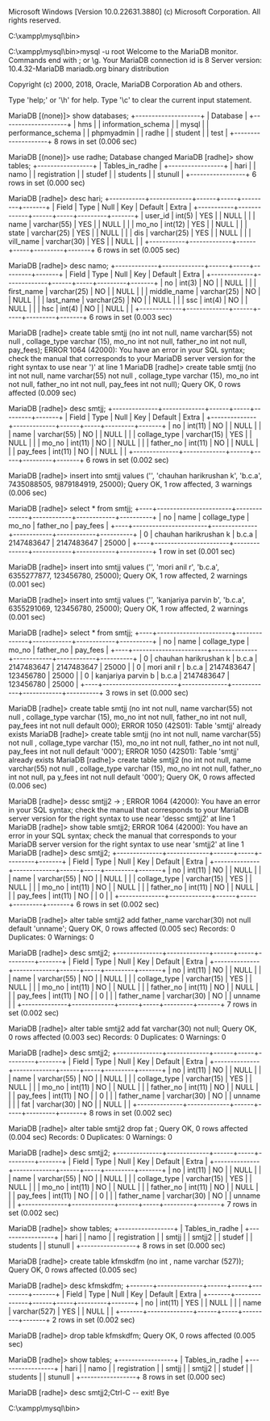 Microsoft Windows [Version 10.0.22631.3880]
(c) Microsoft Corporation. All rights reserved.

C:\xampp\mysql\bin>

C:\xampp\mysql\bin>mysql -u root
Welcome to the MariaDB monitor.  Commands end with ; or \g.
Your MariaDB connection id is 8
Server version: 10.4.32-MariaDB mariadb.org binary distribution

Copyright (c) 2000, 2018, Oracle, MariaDB Corporation Ab and others.

Type 'help;' or '\h' for help. Type '\c' to clear the current input statement.

MariaDB [(none)]> show databases;
+--------------------+
| Database           |
+--------------------+
| hms                |
| information_schema |
| mysql              |
| performance_schema |
| phpmyadmin         |
| radhe              |
| student            |
| test               |
+--------------------+
8 rows in set (0.006 sec)

MariaDB [(none)]> use radhe;
Database changed
MariaDB [radhe]> show tables;
+-----------------+
| Tables_in_radhe |
+-----------------+
| hari            |
| namo            |
| registration    |
| studef          |
| students        |
| stunull         |
+-----------------+
6 rows in set (0.000 sec)

MariaDB [radhe]> desc hari;
+-----------+-------------+------+-----+---------+-------+
| Field     | Type        | Null | Key | Default | Extra |
+-----------+-------------+------+-----+---------+-------+
| user_id   | int(5)      | YES  |     | NULL    |       |
| name      | varchar(55) | YES  |     | NULL    |       |
| mo_no     | int(12)     | YES  |     | NULL    |       |
| state     | varchar(25) | YES  |     | NULL    |       |
| dis       | varchar(25) | YES  |     | NULL    |       |
| vill_name | varchar(30) | YES  |     | NULL    |       |
+-----------+-------------+------+-----+---------+-------+
6 rows in set (0.005 sec)

MariaDB [radhe]> desc namo;
+-------------+-------------+------+-----+---------+-------+
| Field       | Type        | Null | Key | Default | Extra |
+-------------+-------------+------+-----+---------+-------+
| no          | int(3)      | NO   |     | NULL    |       |
| first_name  | varchar(25) | NO   |     | NULL    |       |
| middle_name | varchar(25) | NO   |     | NULL    |       |
| last_name   | varchar(25) | NO   |     | NULL    |       |
| ssc         | int(4)      | NO   |     | NULL    |       |
| hsc         | int(4)      | NO   |     | NULL    |       |
+-------------+-------------+------+-----+---------+-------+
6 rows in set (0.003 sec)

MariaDB [radhe]> create table smtjj (no int not null, name varchar(55) not null , collage_type varchar (15), mo_no int not null, father_no int not null, pay_fees);
ERROR 1064 (42000): You have an error in your SQL syntax; check the manual that corresponds to your MariaDB server version for the right syntax to use near ')' at line 1
MariaDB [radhe]> create table smtjj (no int not null, name varchar(55) not null , collage_type varchar (15), mo_no int not null, father_no int not null, pay_fees int not null);
Query OK, 0 rows affected (0.009 sec)

MariaDB [radhe]> desc smtjj;
+--------------+-------------+------+-----+---------+-------+
| Field        | Type        | Null | Key | Default | Extra |
+--------------+-------------+------+-----+---------+-------+
| no           | int(11)     | NO   |     | NULL    |       |
| name         | varchar(55) | NO   |     | NULL    |       |
| collage_type | varchar(15) | YES  |     | NULL    |       |
| mo_no        | int(11)     | NO   |     | NULL    |       |
| father_no    | int(11)     | NO   |     | NULL    |       |
| pay_fees     | int(11)     | NO   |     | NULL    |       |
+--------------+-------------+------+-----+---------+-------+
6 rows in set (0.002 sec)

MariaDB [radhe]> insert into smtjj values ('', 'chauhan harikrushan k', 'b.c.a', 7435088505, 9879184919, 25000);
Query OK, 1 row affected, 3 warnings (0.006 sec)

MariaDB [radhe]> select * from smtjj;
+----+-----------------------+--------------+------------+------------+----------+
| no | name                  | collage_type | mo_no      | father_no  | pay_fees |
+----+-----------------------+--------------+------------+------------+----------+
|  0 | chauhan harikrushan k | b.c.a        | 2147483647 | 2147483647 |    25000 |
+----+-----------------------+--------------+------------+------------+----------+
1 row in set (0.001 sec)

MariaDB [radhe]> insert into smtjj values ('', 'mori anil r', 'b.c.a', 6355277877, 123456780, 25000);
Query OK, 1 row affected, 2 warnings (0.001 sec)

MariaDB [radhe]> insert into smtjj values ('', 'kanjariya parvin b', 'b.c.a', 6355291069, 123456780, 25000);
Query OK, 1 row affected, 2 warnings (0.001 sec)

MariaDB [radhe]> select * from smtjj;
+----+-----------------------+--------------+------------+------------+----------+
| no | name                  | collage_type | mo_no      | father_no  | pay_fees |
+----+-----------------------+--------------+------------+------------+----------+
|  0 | chauhan harikrushan k | b.c.a        | 2147483647 | 2147483647 |    25000 |
|  0 | mori anil r           | b.c.a        | 2147483647 |  123456780 |    25000 |
|  0 | kanjariya parvin b    | b.c.a        | 2147483647 |  123456780 |    25000 |
+----+-----------------------+--------------+------------+------------+----------+
3 rows in set (0.000 sec)

MariaDB [radhe]> create table smtjj (no int not null, name varchar(55) not null , collage_type varchar (15), mo_no int not null, father_no int not null, pay_fees int not null default 000);
ERROR 1050 (42S01): Table 'smtjj' already exists
MariaDB [radhe]> create table smtjj (no int not null, name varchar(55) not null , collage_type varchar (15), mo_no int not null, father_no int not null, pay_fees int not null default '000');
ERROR 1050 (42S01): Table 'smtjj' already exists
MariaDB [radhe]> create table smtjj2 (no int not null, name varchar(55) not null , collage_type varchar (15), mo_no int not null, father_no int not null, pa
y_fees int not null default '000');
Query OK, 0 rows affected (0.006 sec)

MariaDB [radhe]> dessc smtjj2
    -> ;
ERROR 1064 (42000): You have an error in your SQL syntax; check the manual that corresponds to your MariaDB server version for the right syntax to use near 'dessc smtjj2' at line 1
MariaDB [radhe]> show table smtjj2;
ERROR 1064 (42000): You have an error in your SQL syntax; check the manual that corresponds to your MariaDB server version for the right syntax to use near 'smtjj2' at line 1
MariaDB [radhe]> desc smtjj2;
+--------------+-------------+------+-----+---------+-------+
| Field        | Type        | Null | Key | Default | Extra |
+--------------+-------------+------+-----+---------+-------+
| no           | int(11)     | NO   |     | NULL    |       |
| name         | varchar(55) | NO   |     | NULL    |       |
| collage_type | varchar(15) | YES  |     | NULL    |       |
| mo_no        | int(11)     | NO   |     | NULL    |       |
| father_no    | int(11)     | NO   |     | NULL    |       |
| pay_fees     | int(11)     | NO   |     | 0       |       |
+--------------+-------------+------+-----+---------+-------+
6 rows in set (0.002 sec)

MariaDB [radhe]> alter table smtjj2 add father_name varchar(30) not null default 'unname';
Query OK, 0 rows affected (0.005 sec)
Records: 0  Duplicates: 0  Warnings: 0

MariaDB [radhe]> desc smtjj2;
+--------------+-------------+------+-----+---------+-------+
| Field        | Type        | Null | Key | Default | Extra |
+--------------+-------------+------+-----+---------+-------+
| no           | int(11)     | NO   |     | NULL    |       |
| name         | varchar(55) | NO   |     | NULL    |       |
| collage_type | varchar(15) | YES  |     | NULL    |       |
| mo_no        | int(11)     | NO   |     | NULL    |       |
| father_no    | int(11)     | NO   |     | NULL    |       |
| pay_fees     | int(11)     | NO   |     | 0       |       |
| father_name  | varchar(30) | NO   |     | unname  |       |
+--------------+-------------+------+-----+---------+-------+
7 rows in set (0.002 sec)

MariaDB [radhe]> alter table smtjj2 add fat varchar(30) not null;
Query OK, 0 rows affected (0.003 sec)
Records: 0  Duplicates: 0  Warnings: 0

MariaDB [radhe]> desc smtjj2;
+--------------+-------------+------+-----+---------+-------+
| Field        | Type        | Null | Key | Default | Extra |
+--------------+-------------+------+-----+---------+-------+
| no           | int(11)     | NO   |     | NULL    |       |
| name         | varchar(55) | NO   |     | NULL    |       |
| collage_type | varchar(15) | YES  |     | NULL    |       |
| mo_no        | int(11)     | NO   |     | NULL    |       |
| father_no    | int(11)     | NO   |     | NULL    |       |
| pay_fees     | int(11)     | NO   |     | 0       |       |
| father_name  | varchar(30) | NO   |     | unname  |       |
| fat          | varchar(30) | NO   |     | NULL    |       |
+--------------+-------------+------+-----+---------+-------+
8 rows in set (0.002 sec)

MariaDB [radhe]> alter table smtjj2 drop fat ;
Query OK, 0 rows affected (0.004 sec)
Records: 0  Duplicates: 0  Warnings: 0

MariaDB [radhe]> desc smtjj2;
+--------------+-------------+------+-----+---------+-------+
| Field        | Type        | Null | Key | Default | Extra |
+--------------+-------------+------+-----+---------+-------+
| no           | int(11)     | NO   |     | NULL    |       |
| name         | varchar(55) | NO   |     | NULL    |       |
| collage_type | varchar(15) | YES  |     | NULL    |       |
| mo_no        | int(11)     | NO   |     | NULL    |       |
| father_no    | int(11)     | NO   |     | NULL    |       |
| pay_fees     | int(11)     | NO   |     | 0       |       |
| father_name  | varchar(30) | NO   |     | unname  |       |
+--------------+-------------+------+-----+---------+-------+
7 rows in set (0.002 sec)

MariaDB [radhe]> show tables;
+-----------------+
| Tables_in_radhe |
+-----------------+
| hari            |
| namo            |
| registration    |
| smtjj           |
| smtjj2          |
| studef          |
| students        |
| stunull         |
+-----------------+
8 rows in set (0.000 sec)

MariaDB [radhe]> create table kfmskdfm (no int , name varchar (527));
Query OK, 0 rows affected (0.005 sec)

MariaDB [radhe]> desc kfmskdfm;
+-------+--------------+------+-----+---------+-------+
| Field | Type         | Null | Key | Default | Extra |
+-------+--------------+------+-----+---------+-------+
| no    | int(11)      | YES  |     | NULL    |       |
| name  | varchar(527) | YES  |     | NULL    |       |
+-------+--------------+------+-----+---------+-------+
2 rows in set (0.002 sec)

MariaDB [radhe]> drop table kfmskdfm;
Query OK, 0 rows affected (0.005 sec)

MariaDB [radhe]> show tables;
+-----------------+
| Tables_in_radhe |
+-----------------+
| hari            |
| namo            |
| registration    |
| smtjj           |
| smtjj2          |
| studef          |
| students        |
| stunull         |
+-----------------+
8 rows in set (0.000 sec)

MariaDB [radhe]> desc smtjj2;Ctrl-C -- exit!
Bye

C:\xampp\mysql\bin>
